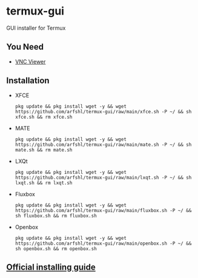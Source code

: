 # termux-gui
GUI installer for Termux
## You Need
- [VNC Viewer](https://play.google.com/store/apps/details?id=com.realvnc.viewer.android)
## Installation
- XFCE

      pkg update && pkg install wget -y && wget https://github.com/arfshl/termux-gui/raw/main/xfce.sh -P ~/ && sh xfce.sh && rm xfce.sh

- MATE
 
      pkg update && pkg install wget -y && wget https://github.com/arfshl/termux-gui/raw/main/mate.sh -P ~/ && sh mate.sh && rm mate.sh

- LXQt

      pkg update && pkg install wget -y && wget https://github.com/arfshl/termux-gui/raw/main/lxqt.sh -P ~/ && sh lxqt.sh && rm lxqt.sh

- Fluxbox

      pkg update && pkg install wget -y && wget https://github.com/arfshl/termux-gui/raw/main/fluxbox.sh -P ~/ && sh fluxbox.sh && rm fluxbox.sh

- Openbox

      pkg update && pkg install wget -y && wget https://github.com/arfshl/termux-gui/raw/main/openbox.sh -P ~/ && sh openbox.sh && rm openbox.sh

## [Official installing guide](https://wiki.termux.com/wiki/Graphical_Environment)
